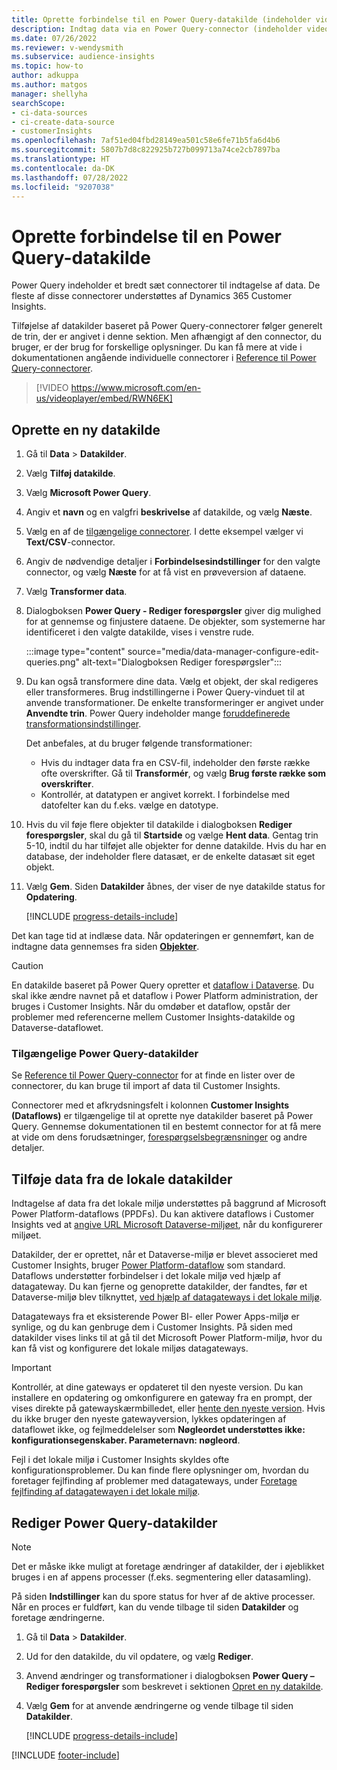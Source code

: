 ```yaml
---
title: Oprette forbindelse til en Power Query-datakilde (indeholder video)
description: Indtag data via en Power Query-connector (indeholder video).
ms.date: 07/26/2022
ms.reviewer: v-wendysmith
ms.subservice: audience-insights
ms.topic: how-to
author: adkuppa
ms.author: matgos
manager: shellyha
searchScope:
- ci-data-sources
- ci-create-data-source
- customerInsights
ms.openlocfilehash: 7af51ed04fbd28149ea501c58e6fe71b5fa6d4b6
ms.sourcegitcommit: 5807b7d8c822925b727b099713a74ce2cb7897ba
ms.translationtype: HT
ms.contentlocale: da-DK
ms.lasthandoff: 07/28/2022
ms.locfileid: "9207038"
---
```

# <a name="connect-to-a-power-query-data-source"></a>Oprette forbindelse til en Power Query-datakilde

Power Query indeholder et bredt sæt connectorer til indtagelse af data. De fleste af disse connectorer understøttes af Dynamics 365 Customer Insights.

Tilføjelse af datakilder baseret på Power Query-connectorer følger generelt de trin, der er angivet i denne sektion. Men afhængigt af den connector, du bruger, er der brug for forskellige oplysninger. Du kan få mere at vide i dokumentationen angående individuelle connectorer i [Reference til Power Query-connectorer](/power-query/connectors/).

> [!VIDEO https://www.microsoft.com/en-us/videoplayer/embed/RWN6EK]

## <a name="create-a-new-data-source"></a>Oprette en ny datakilde

1. Gå til **Data** > **Datakilder**.

1. Vælg **Tilføj datakilde**.

1. Vælg **Microsoft Power Query**.

1. Angiv et **navn** og en valgfri **beskrivelse** af datakilde, og vælg **Næste**.

1. Vælg en af de [tilgængelige connectorer](#available-power-query-data-sources). I dette eksempel vælger vi **Text/CSV**-connector.

1. Angiv de nødvendige detaljer i **Forbindelsesindstillinger** for den valgte connector, og vælg **Næste** for at få vist en prøveversion af dataene.

1. Vælg **Transformer data**.

1. Dialogboksen **Power Query - Rediger forespørgsler** giver dig mulighed for at gennemse og finjustere dataene. De objekter, som systemerne har identificeret i den valgte datakilde, vises i venstre rude.

   :::image type="content" source="media/data-manager-configure-edit-queries.png" alt-text="Dialogboksen Rediger forespørgsler":::

1. Du kan også transformere dine data. Vælg et objekt, der skal redigeres eller transformeres. Brug indstillingerne i Power Query-vinduet til at anvende transformationer. De enkelte transformeringer er angivet under **Anvendte trin**. Power Query indeholder mange [foruddefinerede transformationsindstillinger](/power-query/power-query-what-is-power-query#transformations).

   Det anbefales, at du bruger følgende transformationer:

   - Hvis du indtager data fra en CSV-fil, indeholder den første række ofte overskrifter. Gå til **Transformér**, og vælg **Brug første række som overskrifter**.
   - Kontrollér, at datatypen er angivet korrekt. I forbindelse med datofelter kan du f.eks. vælge en datotype.

1. Hvis du vil føje flere objekter til datakilde i dialogboksen **Rediger forespørgsler**, skal du gå til **Startside** og vælge **Hent data**. Gentag trin 5-10, indtil du har tilføjet alle objekter for denne datakilde. Hvis du har en database, der indeholder flere datasæt, er de enkelte datasæt sit eget objekt.

1. Vælg **Gem**. Siden **Datakilder** åbnes, der viser de nye datakilde status for **Opdatering**.

   [!INCLUDE [progress-details-include](includes/progress-details-pane.md)]

Det kan tage tid at indlæse data. Når opdateringen er gennemført, kan de indtagne data gennemses fra siden [**Objekter**](entities.md).

> [!CAUTION]
> En datakilde baseret på Power Query opretter et [dataflow i Dataverse](/power-query/dataflows/overview-dataflows-across-power-platform-dynamics-365). Du skal ikke ændre navnet på et dataflow i Power Platform administration, der bruges i Customer Insights. Når du omdøber et dataflow, opstår der problemer med referencerne mellem Customer Insights-datakilde og Dataverse-dataflowet.

### <a name="available-power-query-data-sources"></a>Tilgængelige Power Query-datakilder

Se [Reference til Power Query-connector](/power-query/connectors/) for at finde en lister over de connectorer, du kan bruge til import af data til Customer Insights.

Connectorer med et afkrydsningsfelt i kolonnen **Customer Insights (Dataflows)** er tilgængelige til at oprette nye datakilder baseret på Power Query. Gennemse dokumentationen til en bestemt connector for at få mere at vide om dens forudsætninger, [forespørgselsbegrænsninger](/power-query/power-query-online-limits) og andre detaljer.

## <a name="add-data-from-on-premises-data-sources"></a>Tilføje data fra de lokale datakilder

Indtagelse af data fra det lokale miljø understøttes på baggrund af Microsoft Power Platform-dataflows (PPDFs). Du kan aktivere dataflows i Customer Insights ved at [angive URL Microsoft Dataverse-miljøet](create-environment.md), når du konfigurerer miljøet.

Datakilder, der er oprettet, når et Dataverse-miljø er blevet associeret med Customer Insights, bruger [Power Platform-dataflow](/power-query/dataflows/overview-dataflows-across-power-platform-dynamics-365) som standard. Dataflows understøtter forbindelser i det lokale miljø ved hjælp af datagateway. Du kan fjerne og genoprette datakilder, der fandtes, før et Dataverse-miljø blev tilknyttet, [ved hjælp af datagateways i det lokale miljø](/data-integration/gateway/service-gateway-app).

Datagateways fra et eksisterende Power BI- eller Power Apps-miljø er synlige, og du kan genbruge dem i Customer Insights. På siden med datakilder vises links til at gå til det Microsoft Power Platform-miljø, hvor du kan få vist og konfigurere det lokale miljøs datagateways.

> [!IMPORTANT]
> Kontrollér, at dine gateways er opdateret til den nyeste version. Du kan installere en opdatering og omkonfigurere en gateway fra en prompt, der vises direkte på gatewayskærmbilledet, eller [hente den nyeste version](https://powerapps.microsoft.com/downloads/). Hvis du ikke bruger den nyeste gatewayversion, lykkes opdateringen af dataflowet ikke, og fejlmeddelelser som **Nøgleordet understøttes ikke: konfigurationsegenskaber. Parameternavn: nøgleord**.
>
> Fejl i det lokale miljø i Customer Insights skyldes ofte konfigurationsproblemer. Du kan finde flere oplysninger om, hvordan du foretager fejlfinding af problemer med datagateways, under [Foretage fejlfinding af datagatewayen i det lokale miljø](/data-integration/gateway/service-gateway-tshoot).

## <a name="edit-power-query-data-sources"></a>Rediger Power Query-datakilder

> [!NOTE]
> Det er måske ikke muligt at foretage ændringer af datakilder, der i øjeblikket bruges i en af appens processer (f.eks. segmentering eller datasamling).
>
> På siden **Indstillinger** kan du spore status for hver af de aktive processer. Når en proces er fuldført, kan du vende tilbage til siden **Datakilder** og foretage ændringerne.

1. Gå til **Data** > **Datakilder**.

1. Ud for den datakilde, du vil opdatere, og vælg **Rediger**.

1. Anvend ændringer og transformationer i dialogboksen **Power Query – Rediger forespørgsler** som beskrevet i sektionen [Opret en ny datakilde](#create-a-new-data-source).

1. Vælg **Gem** for at anvende ændringerne og vende tilbage til siden **Datakilder**.

   [!INCLUDE [progress-details-include](includes/progress-details-pane.md)]

[!INCLUDE [footer-include](includes/footer-banner.md)]
